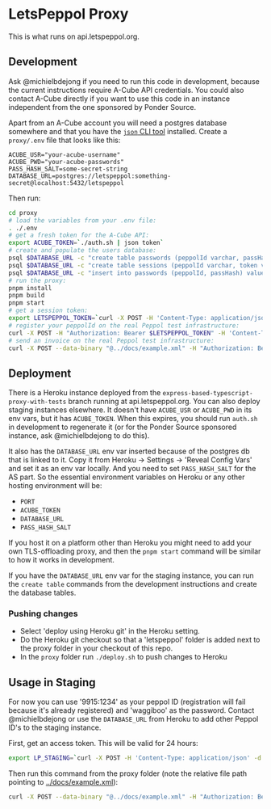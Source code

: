 # LetsPeppol Proxy
This is what runs on api.letspeppol.org.

## Development
Ask @michielbdejong if you need to run this code in development, because the current instructions require A-Cube API credentials.
You could also contact A-Cube directly if you want to use this code in an instance independent from the one sponsored by Ponder Source.

Apart from an A-Cube account you will need a postgres database somewhere and that you have the [`json` CLI tool](https://github.com/trentm/json?tab=readme-ov-file#installation) installed.
Create a `proxy/.env` file that looks like this:
```
ACUBE_USR="your-acube-username"
ACUBE_PWD="your-acube-passwords"
PASS_HASH_SALT=some-secret-string
DATABASE_URL=postgres://letspeppol:something-secret@localhost:5432/letspeppol
```

Then run:
```sh
cd proxy
# load the variables from your .env file:
. ./.env
# get a fresh token for the A-Cube API:
export ACUBE_TOKEN=`./auth.sh | json token`
# create and populate the users database:
psql $DATABASE_URL -c "create table passwords (peppolId varchar, passHash varchar)"
psql $DATABASE_URL -c "create table sessions (peppolId varchar, token varchar, expires timestamp)"
psql $DATABASE_URL -c "insert into passwords (peppolId, passHash) values ('9915:1234', sha256('waggiboo$PASS_HASH_SALT'))"
# run the proxy:
pnpm install
pnpm build
pnpm start
# get a session token:
export LETSPEPPOL_TOKEN=`curl -X POST -H 'Content-Type: application/json' -d'{"peppolId":"9915:1234","password":"waggiboo"}' http://localhost:3000/token | json token`
# register your peppolId on the real Peppol test infrastructure:
curl -X POST -H "Authorization: Bearer $LETSPEPPOL_TOKEN" -H 'Content-Type: application/json' http://localhost:3000/reg
# send an invoice on the real Peppol test infrastructure:
curl -X POST --data-binary "@../docs/example.xml" -H "Authorization: Bearer $LETSPEPPOL_TOKEN" http://localhost:3000/send
```

## Deployment
There is a Heroku instance deployed from the `express-based-typescript-proxy-with-tests` branch running at api.letspeppol.org.
You can also deploy staging instances elsewhere.
It doesn't have `ACUBE_USR` or `ACUBE_PWD` in its env vars, but it has `ACUBE_TOKEN`. When this expires, you should run `auth.sh` in development to regenerate it (or for the Ponder Source sponsored instance, ask @michielbdejong to do this).

It also has the `DATABASE_URL` env var inserted because of the postgres db that is linked to it. Copy it from Heroku -> Settings -> 'Reveal Config Vars' and set it as an env var locally. And you need to set `PASS_HASH_SALT` for the AS part. So the essential environment variables on Heroku or any other hosting environment will be:
* `PORT`
* `ACUBE_TOKEN`
* `DATABASE_URL`
* `PASS_HASH_SALT`

If you host it on a platform other than Heroku you might need to add your own TLS-offloading proxy, and then the `pnpm start` command will be similar to how it works in development.

If you have the `DATABASE_URL` env var for the staging instance, you can run the `create table` commands from the development instructions and create the database tables.

### Pushing changes
* Select 'deploy using Heroku git' in the Heroku setting.
* Do the Heroku git checkout so that a 'letspeppol' folder is added next to the proxy folder in your checkout of this repo.
* In the `proxy` folder run `./deploy.sh` to push changes to Heroku

## Usage in Staging
For now you can use '9915:1234' as your peppol ID (registration will fail because it's already registered) and 'waggiboo' as the password.
Contact @michielbdejong or use the `DATABASE_URL` from Heroku to add other Peppol ID's to the staging instance.

First, get an access token. This will be valid for 24 hours:
```sh
export LP_STAGING=`curl -X POST -H 'Content-Type: application/json' -d'{"peppolId":"9915:1234","password":"waggiboo"}' https://api.letspeppol.org/token | json token`
```

Then run this command from the proxy folder (note the relative file path pointing to [../docs/example.xml](../docs/example.xml)):
```sh
curl -X POST --data-binary "@../docs/example.xml" -H "Authorization: Bearer $LP_STAGING" https://api.letspeppol.org/send
```
